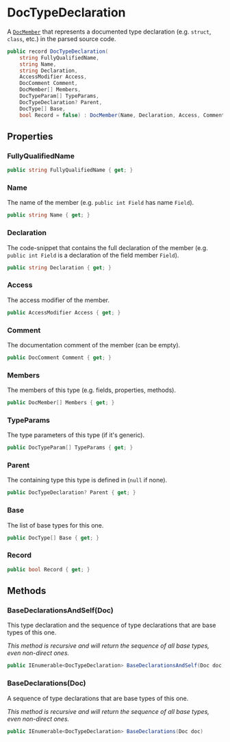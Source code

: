 # DocTypeDeclaration
A [`DocMember`](./DocMember.md) that represents a documented type declaration (e.g. `struct`, `class`, etc.)
in the parsed source code.

```cs
public record DocTypeDeclaration(
    string FullyQualifiedName,
    string Name,
    string Declaration,
    AccessModifier Access,
    DocComment Comment,
    DocMember[] Members,
    DocTypeParam[] TypeParams,
    DocTypeDeclaration? Parent,
    DocType[] Base,
    bool Record = false) : DocMember(Name, Declaration, Access, Comment)
```

## Properties
### FullyQualifiedName
```cs
public string FullyQualifiedName { get; }
```

### Name
The name of the member (e.g. `public int Field` has name `Field`).

```cs
public string Name { get; }
```

### Declaration
The code-snippet that contains the full declaration of the member
(e.g. `public int Field` is a declaration of the field member `Field`).

```cs
public string Declaration { get; }
```

### Access
The access modifier of the member.

```cs
public AccessModifier Access { get; }
```

### Comment
The documentation comment of the member (can be empty).

```cs
public DocComment Comment { get; }
```

### Members
The members of this type (e.g. fields, properties, methods).

```cs
public DocMember[] Members { get; }
```

### TypeParams
The type parameters of this type (if it's generic).

```cs
public DocTypeParam[] TypeParams { get; }
```

### Parent
The containing type this type is defined in (`null` if none).

```cs
public DocTypeDeclaration? Parent { get; }
```

### Base
The list of base types for this one.

```cs
public DocType[] Base { get; }
```

### Record
```cs
public bool Record { get; }
```

## Methods
### BaseDeclarationsAndSelf(Doc)
This type declaration and the sequence of type declarations that are base types of this one.

_This method is recursive and will return the sequence of all base types, even non-direct ones._

```cs
public IEnumerable<DocTypeDeclaration> BaseDeclarationsAndSelf(Doc doc)
```

### BaseDeclarations(Doc)
A sequence of type declarations that are base types of this one.

_This method is recursive and will return the sequence of all base types, even non-direct ones._

```cs
public IEnumerable<DocTypeDeclaration> BaseDeclarations(Doc doc)
```

